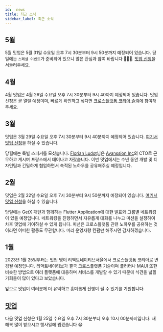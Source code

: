 ```yaml
---
id:  news
title: 최근 소식
sidebar_label: 최근 소식
---
```


## 5월
5월 밋업은 5월 31일 수요일 오후 7시 30분부터 9시 50분까지 예정되어 있습니다. 당일에는 `스페셜 이벤트`가 준비되어 있으니 많은 관심과 참여 바랍니다 🙇🏻‍♂️. [밋업 신청](https://www.meetup.com/ko-KR/crossplatformkorea/events/293270174)을 서둘러주세요.

## 4월
4월 밋업은 4월 26일 수요일 오후 7시 30분부터 9시 40까지 예정되어 있습니다. 밋업 신청은 곧 열릴 예정이며, 빠르게 확인하고 싶다면 [크로스플랫폼 코리아 슬랙](https://dooboolab.com/joinCPKorea)에 참여해주세요.

## 3월
밋업은 3월 29일 수요일 오후 7시 30분부터 9시 40분까지 예정되어 있습니다.
[여기서 밋업 신청](https://www.meetup.com/ko-KR/crossplatformkorea/events/291975474)을 하실 수 있습니다.

당월에는 특별 스피커를 모셨습니다. [Florian Ludot](https://github.com/florianldt)님은 [Avanssion Inc](https://avanssion.com)의 CTO로 근무하고 계시며 프랑스에서 태어나고 자랐습니다. 이번 밋업에서는 수년 동안 개발 및 디자인팀과 긴밀하게 협업하면서 축적된 노하우를 공유해주실 예정입니다.

## 2월
밋업은 2월 22일 수요일 오후 7시 30분부터 9시 50분까지 예정되어 있습니다.
[여기서 밋업 신청](https://www.meetup.com/ko-KR/crossplatformkorea/events/291351883)을 하실 수 있습니다.

당일에는 GetX 패턴과 함께하는 Flutter Application에 대한 발표와 그룹별 네트워킹이 있을 예정입니다. 네트워킹을 진행하면서 자유롭게 대화를 나누고 미션을 설정하여 차후 밋업에 기여하실 수 있게 됩니다.
미션은 크로스플랫폼 관련 노하우를 공유하는 것이라면 어떠한 활동도 무관합니다. 미리 운영자랑 컨펌만 해주시면 감사하겠습니다.

## 1월

2023년 1월 25일부터는 밋업 명이 리액트네이티브서울에서 크로스플랫폼 코리아로 변경될 예정입니다.
리액트네이티브가 결국 크로스플랫폼 기술이며 플러터나 MAUI 또한 비슷한 방법으로 여러 플랫폼에 대응하며 서비스를 개발할 수 있기 때문에 식견을 넓힐 기회들이 많이 있다고 보았습니다.

앞으로 밋업이 여러분께 더 유익하고 흥미롭게 진행이 될 수 있기를 기원합니다.

## [밋업](https://www.meetup.com/ko-KR/crossplatformkorea/events/290799845)

다음 밋업 신청은 1월 25일 수요일 오후 7시 30분부터 오후 10시 00분까지입니다. 새해복 많이 받으시고 행사일에 뵙겠습니다 😁

